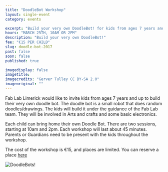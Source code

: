 ```yaml
---
title: "DoodleBot Workshop"
layout: single-event
category: events

excerpt: "Build your very own DoodleBot! for kids from ages 7 years and up"
hours: "MARCH 25TH, 10AM OR 2PM"
description: "Build your very own DoodleBot!"
fee: "€15 PER CHILD"
slug: doodle-bot-2017
past: false
soon: false
published: true

imagedisplay: false
imagetitle:
imagecredits: "Gerver Tulley CC BY-SA 2.0"
imageoriginal: ""
---
```


Fab Lab Limerick would like to invite kids from ages 7 years and up to build their very own doodle bot. The doodle bot is a small robot that does random doodles/drawings. The kids will build it under the guidance of the Fab Lab team. They will be involved in Arts and crafts and some basic electronics.

Each child can bring home their own Doodle Bot. There are two sessions, starting at 10am and 2pm. Each workshop will last about 45 minutes. Parents or Guardians need to be present with the kids throughout the workshop.

The cost of the workshop is €15, and places are limited.
You can reserve a place [here](https://fablablimerick.ticketleap.com/makeyourowndoodlebot/)

![DoodleBots!]({{site.url}}/collection_events/2017-03-25-EVENT-doodle-bot-2017b.jpg)
